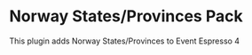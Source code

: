 Norway States/Provinces Pack
=============================

This plugin adds Norway States/Provinces to Event Espresso 4
